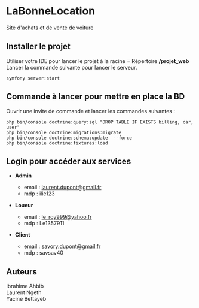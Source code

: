 # LaBonneLocation

Site d'achats et de vente de voiture

## Installer le projet  
Utiliser votre IDE pour lancer le projet à la racine = Répertoire **/projet_web**   
Lancer la commande suivante pour lancer le serveur.  
```shell
symfony server:start
```

## Commande à lancer pour mettre en place la BD  

Ouvrir une invite de commande et lancer les commandes suivantes :  
```shell
php bin/console doctrine:query:sql "DROP TABLE IF EXISTS billing, car, user"  
php bin/console doctrine:migrations:migrate  
php bin/console doctrine:schema:update  --force  
php bin/console doctrine:fixtures:load
```

## Login pour accéder aux services  
- **Admin**  
  * email : laurent.dupont@gmail.fr  
  - mdp : ilie123

- **Loueur**  
  - email : le_roy999@yahoo.fr  
  - mdp : Le1357911

- **Client**  
  - email : savory.dupont@gmail.fr  
  - mdp : savsav40

## Auteurs
Ibrahime Ahbib  
Laurent Ngeth  
Yacine Bettayeb  
